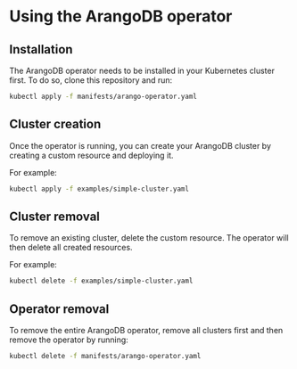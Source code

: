 # Using the ArangoDB operator

## Installation

The ArangoDB operator needs to be installed in your Kubernetes
cluster first. To do so, clone this repository and run:

```bash
kubectl apply -f manifests/arango-operator.yaml
```

## Cluster creation

Once the operator is running, you can create your ArangoDB cluster
by creating a custom resource and deploying it.

For example:

```bash
kubectl apply -f examples/simple-cluster.yaml
```

## Cluster removal

To remove an existing cluster, delete the custom
resource. The operator will then delete all created resources.

For example:

```bash
kubectl delete -f examples/simple-cluster.yaml
```

## Operator removal

To remove the entire ArangoDB operator, remove all
clusters first and then remove the operator by running:

```bash
kubectl delete -f manifests/arango-operator.yaml
```
